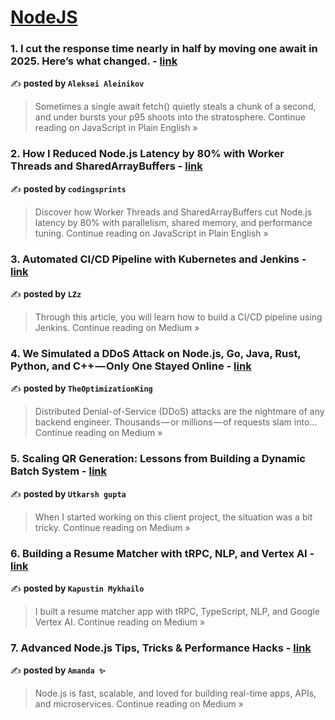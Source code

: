
<h1><a href=https://medium.com/tag/nodejs/recommended target="_blank" rel="noopener noreferrer">NodeJS</a></h1>
<h3>1. I cut the response time nearly in half by moving one await in 2025. Here’s what changed. - <a href="https://javascript.plainenglish.io/i-cut-the-response-time-nearly-in-half-by-moving-one-await-in-2025-heres-what-changed-1f64ed24da19?source=rss------nodejs-5" target="_blank" rel="noopener noreferrer">link</a></h3>

✍️ **posted by `Aleksei Aleinikov`**

<blockquote>Sometimes a single await fetch() quietly steals a chunk of a second, and under bursts your p95 shoots into the stratosphere.
Continue reading on JavaScript in Plain English »</blockquote>

<h3>2. How I Reduced Node.js Latency by 80% with Worker Threads and SharedArrayBuffers - <a href="https://javascript.plainenglish.io/how-i-reduced-node-js-latency-by-80-with-worker-threads-and-sharedarraybuffers-aada36f31dcd?source=rss------nodejs-5" target="_blank" rel="noopener noreferrer">link</a></h3>

✍️ **posted by `codingsprints`**

<blockquote>Discover how Worker Threads and SharedArrayBuffers cut Node.js latency by 80% with parallelism, shared memory, and performance tuning.
Continue reading on JavaScript in Plain English »</blockquote>

<h3>3. Automated CI/CD Pipeline with Kubernetes and Jenkins - <a href="https://medium.com/@mohamedelaassal42/automated-ci-cd-pipeline-with-kubernetes-and-jenkins-2d6c046294ac?source=rss------nodejs-5" target="_blank" rel="noopener noreferrer">link</a></h3>

✍️ **posted by `LZz`**

<blockquote>Through this article, you will learn how to build a CI/CD pipeline using Jenkins.
Continue reading on Medium »</blockquote>

<h3>4. We Simulated a DDoS Attack on Node.js, Go, Java, Rust, Python, and C++ — Only One Stayed Online - <a href="https://medium.com/@optimzationking2/we-simulated-a-ddos-attack-on-node-js-go-java-rust-python-and-c-only-one-stayed-online-cc68e2d4a51f?source=rss------nodejs-5" target="_blank" rel="noopener noreferrer">link</a></h3>

✍️ **posted by `TheOptimizationKing`**

<blockquote>Distributed Denial-of-Service (DDoS) attacks are the nightmare of any backend engineer. Thousands — or millions — of requests slam into…
Continue reading on Medium »</blockquote>

<h3>5. Scaling QR Generation: Lessons from Building a Dynamic Batch System - <a href="https://medium.com/@utkarsh2804gupta/scaling-qr-generation-lessons-from-building-a-dynamic-batch-system-aa3913ea96e8?source=rss------nodejs-5" target="_blank" rel="noopener noreferrer">link</a></h3>

✍️ **posted by `Utkarsh gupta`**

<blockquote>When I started working on this client project, the situation was a bit tricky.
Continue reading on Medium »</blockquote>

<h3>6. Building a Resume Matcher with tRPC, NLP, and Vertex AI - <a href="https://medium.com/@kapustinomm/building-a-resume-matcher-with-trpc-nlp-and-vertex-ai-fec6e9896adb?source=rss------nodejs-5" target="_blank" rel="noopener noreferrer">link</a></h3>

✍️ **posted by `Kapustin Mykhailo`**

<blockquote>I built a resume matcher app with tRPC, TypeScript, NLP, and Google Vertex AI.
Continue reading on Medium »</blockquote>

<h3>7.  Advanced Node.js Tips, Tricks & Performance Hacks - <a href="https://medium.com/@Amanda10/advanced-node-js-tips-tricks-performance-hacks-94d319a3575f?source=rss------nodejs-5" target="_blank" rel="noopener noreferrer">link</a></h3>

✍️ **posted by `Amanda ✨`**

<blockquote>Node.js is fast, scalable, and loved for building real-time apps, APIs, and microservices.
Continue reading on Medium »</blockquote>

